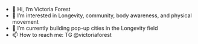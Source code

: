 - 👋 Hi, I’m Victoria Forest
- 👀 I’m interested in Longevity, community, body awareness, and physical movement 
- 🌱 I’m currently building pop-up cities in the Longevity field
- 📫 How to reach me: TG @victoriaforest

<!---
padictoria/padictoria is a ✨ special ✨ repository because its `README.md` (this file) appears on your GitHub profile.
You can click the Preview link to take a look at your changes.
--->
